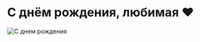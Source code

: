 <!DOCTYPE html>
<html lang="ru">
<head>
  <meta charset="UTF-8">
  <title>С днём рождения!</title>
</head>
<body>
  <h1>С днём рождения, любимая ❤️</h1>
</body>
</html>
<img src="IMG_9349.HEIC" alt="С днем рождения">
</body>
</html>
